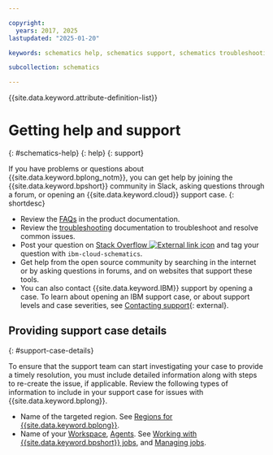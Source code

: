 ```yaml
---

copyright:
  years: 2017, 2025
lastupdated: "2025-01-20"

keywords: schematics help, schematics support, schematics troubleshooting, schematics errors, schematics slack

subcollection: schematics

---
```


{{site.data.keyword.attribute-definition-list}}

# Getting help and support
{: #schematics-help}
{: help}
{: support}

If you have problems or questions about {{site.data.keyword.bplong_notm}}, you can get help by joining the {{site.data.keyword.bpshort}} community in Slack, asking questions through a forum, or opening an {{site.data.keyword.cloud}} support case.
{: shortdesc}

* Review the [FAQs](/docs/schematics?topic=schematics-workspaces-faq) in the product documentation.
* Review the [troubleshooting](/docs/schematics?topic=schematics-wks-create-api) documentation to troubleshoot and resolve common issues.
* Post your question on [Stack Overflow ![External link icon](../icons/launch-glyph.svg "External link icon")](https://stackoverflow.com/questions/tagged/ibm-cloud-infrastructure) and tag your question with `ibm-cloud-schematics`.
* Get help from the open source community by searching in the internet or by asking questions in forums, and on websites that support these tools.
* You can also contact {{site.data.keyword.IBM}} support by opening a case. To learn about opening an IBM support case, or about support levels and case severities, see [Contacting support](/docs/account?topic=account-using-avatar){: external}.

## Providing support case details
{: #support-case-details}

To ensure that the support team can start investigating your case to provide a timely resolution, you must include detailed information along with steps to re-create the issue, if applicable. Review the following types of information to include in your support case for issues with {{site.data.keyword.bplong}}.

* Name of the targeted region. See [Regions for {{site.data.keyword.bplong}}](/docs/schematics?topic=schematics-multi-region-deployment#single-region).
* Name of your [Workspace](/docs/schematics?topic=schematics-sch-display-wks&interface=ui), [Agents](/docs/schematics?topic=schematics-display-agentb1-overview&interface=ui). See [Working with {{site.data.keyword.bpshort}} jobs](/docs/schematics?topic=schematics-job-queue-process), and [Managing jobs](/docs/schematics?topic=schematics-interrupt-job&interface=ui).
